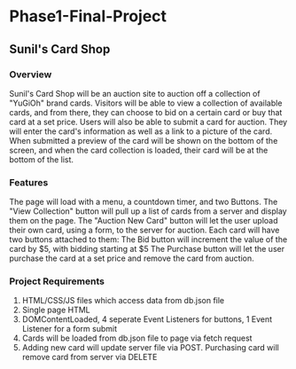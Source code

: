 # Phase1-Final-Project
## Sunil's Card Shop

### Overview
Sunil's Card Shop will be an auction site to auction off a collection of "YuGiOh" brand cards.
Visitors will be able to view a collection of available cards, and from there, they can choose to bid on a certain card or buy that card at a set price.
Users will also be able to submit a card for auction. They will enter the card's information as well as a link to a picture of the card. When submitted a preview of the card will be shown on the bottom of the screen, and when the card collection is loaded, their card will be at the bottom of the list.



### Features
The page will load with a menu, a countdown timer, and two Buttons. 
The "View Collection" button will pull up a list of cards from a server and display them on the page.
The "Auction New Card" button will let the user upload their own card, using a form, to the server for auction. 
Each card will have two buttons attached to them:
The Bid button will increment the value of the card by $5, with bidding starting at $5
The Purchase button will let the user purchase the card at a set price and remove the card from auction.





### Project Requirements
1. HTML/CSS/JS files which access data from db.json file
2. Single page HTML
3. DOMContentLoaded, 4 seperate Event Listeners for buttons, 1 Event Listener for a form submit
4. Cards will be loaded from db.json file to page via fetch request
5. Adding new card will update server file via POST. Purchasing card will remove card from server via DELETE 